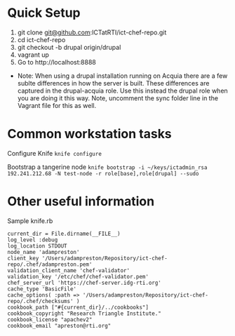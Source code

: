 Quick Setup
==========


1. git clone git@github.com:ICTatRTI/ict-chef-repo.git
2. cd ict-chef-repo
3. git checkout -b drupal origin/drupal
4. vagrant up
5. Go to http://localhost:8888

* Note: When using a drupal installation running on Acquia there are a few sublte differences in how the server is built.  These differences are captured in the drupal-acquia role.  Use this instead the drupal role when you are doing it this way. Note, uncomment the sync folder line in the Vagrant file for this as well.

Common workstation tasks
=============

Configure Knife
`knife configure`

Bootstrap a tangerine node
`knife bootstrap -i ~/keys/ictadmin_rsa 192.241.212.68 -N test-node -r role[base],role[drupal] --sudo`


Other useful information
=============

Sample knife.rb
```
current_dir = File.dirname(__FILE__)
log_level :debug
log_location STDOUT
node_name 'adampreston'
client_key '/Users/adampreston/Repository/ict-chef-repo/.chef/adampreston.pem'
validation_client_name 'chef-validator'
validation_key '/etc/chef/chef-validator.pem'
chef_server_url 'https://chef-server.idg-rti.org'
cache_type 'BasicFile'
cache_options( :path => '/Users/adampreston/Repository/ict-chef-repo/.chef/checksums' )
cookbook_path ["#{current_dir}/../cookbooks"]
cookbook_copyright "Research Triangle Institute."
cookbook_license "apachev2"
cookbook_email "apreston@rti.org"
``` 